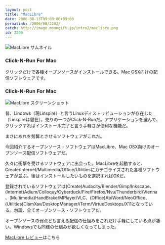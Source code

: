 ```yaml
---
layout: post
title: "MacLibre"
date: 2006-08-13T09:00:00+09:00
permalink: /2006/08/2202/
catch: http://image.moongift.jp/intro2/maclibre.png
id: 2200
---
```

 ![MacLibre サムネイル](http://image.moongift.jp/intro2/maclibre.t.png "MacLibre サムネイル")
  

### Click-N-Run For Mac
  
クリックだけで各種オープンソースがインストールできる。Mac OSX向けの配信ソフトウェアです。  
<!--more-->  

### Click-N-Run For Mac
  

![MacLibre スクリーンショット](http://image.moongift.jp/intro2/maclibre.png "MacLibre スクリーンショット")

  

昔、Lindows（現Linspire）と言うLinuxディストリビューションが存在した（Linspireは健在）。売りの一つがClick-N-Runだ。アプリケーションを選んで、クリックすればインストール完了と言う手軽さが便利な機能だ。

  

まさにあれを髣髴とさせるソフトウェアがこれだ。

  

今回紹介するオープンソース・ソフトウェアはMacLibre、Mac OSX向けのオープンソース配信ソフトウェアだ。

  

久々に衝撃を受けるソフトウェアに出会った。MacLibreを起動すると、Create/Internet/Multimedia/Office/Utilitiesにカテゴライズされた各種ソフトウェアが並ぶ。後はインストールしたいものを選択すればOKだ。

  

登録されているソフトウェアは(Create)Audacity/Blender/Gimp/Inkscape、(Internet)Adium/Colloquy/Cyberduck/Fire/Firefox/Nvu/Thunderbird/Vienna、(Multimedia)HandBrake/MPlayer/VLC、(Office)AbiWord/NeoOffice、(Utilities)ClamXav/DesktopManager/iTerm/VirtueDesktops/X11となっている。勿論、全てオープンソース・ソフトウェアだ。

  

オープンソースの弱点とも言える配信の仕組みをこれだけ手軽にしている点が凄い。Windowsでも同様の仕組みが欲しくなってしまった。

  

[MacLibre レビュー](http://oss.moongift.jp/review/i-2209.html)はこちら

